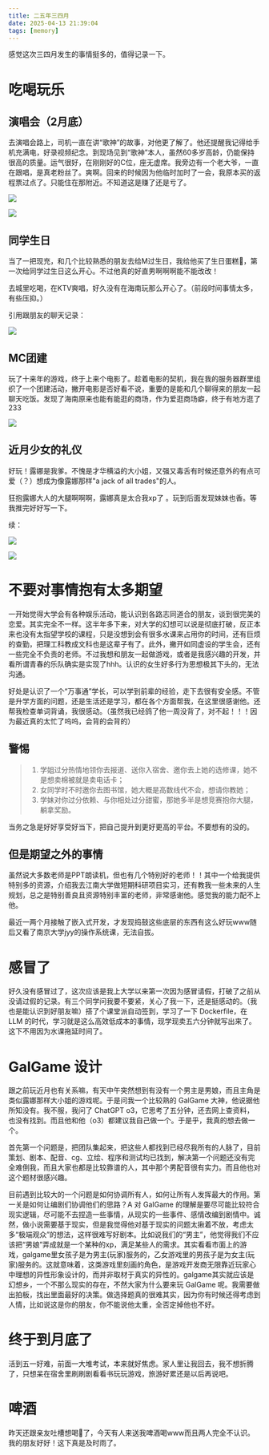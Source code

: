```yaml
---
title: 二五年三四月
date: 2025-04-13 21:39:04
tags: [memory]
---
```


感觉这次三四月发生的事情挺多的，值得记录一下。

# 吃喝玩乐

## 演唱会（2月底）

去演唱会路上，司机一直在讲“歌神”的故事，对他更了解了。他还提醒我记得给手机充满电，好录视频纪念。到现场见到“歌神”本人，虽然60多岁高龄，仍能保持很高的质量。运气很好，在刚刚好的C位，座无虚席。我旁边有一个老大爷，一直在跟唱，是真老粉丝了。爽啊。回来的时候因为他临时加时了一会，我原本买的返程票过点了。只能住在那附近。不知道这是赚了还是亏了。

![](https://s2.loli.net/2025/04/13/5HeLd2GZkYjNt4K.jpg)

![](https://s2.loli.net/2025/04/13/wRXd2qJ97tNHiQz.jpg)

## 同学生日

当了一把现充，和几个比较熟悉的朋友去给M过生日，我给他买了生日蛋糕🍰，第一次给同学过生日这么开心。不过他真的好直男啊啊啊能不能改改！

去城里吃喝，在KTV爽唱，好久没有在海南玩那么开心了。（前段时间事情太多，有些压抑。）

引用跟朋友的聊天记录：

![](https://s2.loli.net/2025/04/13/AD8K93NeqJ7hSag.png)

## MC团建

玩了十来年的游戏，终于上来个电影了。趁着电影的契机，我在我的服务器群里组织了一个团建活动，撇开电影是否好看不说，重要的是能和几个聊得来的朋友一起聊天吃饭。发现了海南原来也能有能逛的商场，作为爱逛商场癖，终于有地方逛了233

![](https://s2.loli.net/2025/04/13/uBZpFAwW1KXHmyV.jpg)

## 近月少女的礼仪

好玩！露娜是我爹。不愧是才华横溢的大小姐，又强又毒舌有时候还意外的有点可爱（？）想成为像露娜那样"a jack of all trades"的人。

狂抱露娜大人的大腿啊啊啊，露娜真是太合我xp了 。玩到后面发现妹妹也香。等我推完好好写一下。

续：


![](https://s2.loli.net/2025/04/13/fEWexRnLcOFky1Z.png)

![](https://s2.loli.net/2025/04/13/aT3D14sYSRPyG2k.png)

# 不要对事情抱有太多期望

一开始觉得大学会有各种娱乐活动，能认识到各路志同道合的朋友，谈到很完美的恋爱。其实完全不一样。这半年多下来，对大学的幻想可以说是彻底打破，反正本来也没有太指望学校的课程，只是没想到会有很多水课来占用你的时间，还有巨烦的查勤，把理工科教成文科也是这辈子有了。此外，撇开如同虚设的学生会，还有一些完全不负责的老师。不过我想和朋友一起做游戏，或者是我感兴趣的开发，并看所谓青春的乐队确实是实现了hhh。认识的女生好多行为思想极其下头的，无法沟通。

好处是认识了一个“万事通”学长，可以学到前辈的经验，走下去很有安全感。不管是升学方面的问题，还是生活还是学习，都在各个方面帮我，在这里很感谢他。还帮我检查单词背诵，我很感动。（虽然我已经鸽了他一周没背了，对不起！！！因为最近真的太忙了呜呜，会背的会背的）

## 警惕

> 1. 学姐过分热情地领你去报道、送你入宿舍、邀你去上她的选修课，她不是想卖棉被就是卖电话卡；
> 2. 女同学时不时邀你去图书馆，她大概是高数线代不会，想请你教她；
> 3. 学妹对你过分依赖、与你相处过分甜蜜，那她多半是想竞赛抱你大腿，躺拿奖励。

当务之急是好好享受好当下，把自己提升到更好更高的平台。不要想有的没的。

## 但是期望之外的事情

虽然说大多数老师是PPT朗读机，但也有几个特别好的老师！！其中一个给我提供特别多的资源，介绍我去江南大学做短期科研项目实习，还有教我一些未来的人生规划，总之是特别善良且资源特别丰富的老师，非常感谢他。感觉我的能力配不上他。

最近一两个月接触了嵌入式开发，才发现捣鼓这些底层的东西有这么好玩www随后又看了南京大学jyy的操作系统课，无法自拔。

# 感冒了

好久没有感冒过了，这次应该是我上大学以来第一次因为感冒请假，打破了之前从没请过假的记录。有三个同学问我要不要紧，关心了我一下，还是挺感动的。（我也是能认识到好朋友嘛）搭了个课堂派自动签到，学习了一下 Dockerfile，在 LLM 的时代，学习就是这么高效低成本的事情，现学现卖五六分钟就写出来了。这下不用因为水课拖延时间了。

# GalGame 设计

跟之前玩近月也有关系嘛，有天中午突然想到有没有一个男主是男娘，而且主角是类似露娜那样大小姐的游戏呢。于是问我一个比较熟的 GalGame 大神，他说据他所知没有。我不服，我问了 ChatGPT o3，它思考了五分钟，还去网上查资料，也没有找到。而且他和他（o3）都建议我自己做一个。于是乎，我真的想去做一个。

首先第一个问题是，把团队集起来，把这些人都找到已经尽我所有的人脉了，目前策划、剧本、配音、cg、立绘、程序和测试均已找到，解决第一个问题还没有完全难倒我，而且大家也都是比较靠谱的人，其中那个男配音很有实力。而且他也对这个题材很感兴趣。

目前遇到比较大的一个问题是如何协调所有人，如何让所有人发挥最大的作用。第一关是如何让编剧们协调他们的思路？A 对 GalGame 的理解是要尽可能比较符合现实逻辑，尽可能不去捏造一些事情，从现实的一些事件、感情改编到剧情中。诚然，做小说需要基于现实，但是我觉得他对基于现实的问题太揪着不放，考虑太多“极端观众”的想法，这样很难写好剧本。比如说我们的“男主”，他觉得我们不应该把“男娘”弄成就是一个某种的xp，满足某些人的需求。其实看看市面上的游戏，galgame里女孩子是为男主(玩家)服务的，乙女游戏里的男孩子是为女主(玩家)服务的。这就意味着，这类游戏里刻画的角色，是游戏开发商无限靠近玩家心中理想的异性形象设计的，而并非取材于真实的异性的。galgame其实就应该是幻想乡，一个不那么现实的存在，不然大家为什么要来玩 GalGame 呢。我需要做出拍板，找出里面最好的决策。做选择题真的很难其实，因为你有时候还得考虑到人情，比如说这是你的朋友，你不能说他太重，全否定掉他也不好。


# 终于到月底了

活到五一好难，前面一大堆考试，本来就好焦虑。家人里让我回去，我不想折腾了，只想呆在宿舍里刷刷剧看看书玩玩游戏，旅游好累还是以后再说吧。

# 啤酒

昨天还跟亲友吐槽想喝🍺了，今天有人来送我啤酒喝www而且两人完全不认识。我的朋友好好！这下真是及时雨了。
